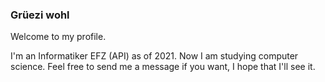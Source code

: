 ### Grüezi wohl

Welcome to my profile.

I'm an Informatiker EFZ (API) as of 2021. Now I am studying computer science.
Feel free to send me a message if you want, I hope that I'll see it.

<!--
**K-Trout/K-Trout** is a ✨ _special_ ✨ repository because its `README.md` (this file) appears on your GitHub profile.

Here are some ideas to get you started:

- 🔭 I’m currently working on ...
- 🌱 I’m currently learning ...
- 👯 I’m looking to collaborate on ...
- 🤔 I’m looking for help with ...
- 💬 Ask me about ...
- 📫 How to reach me: ...
- 😄 Pronouns: ...
- ⚡ Fun fact: ...
-->

